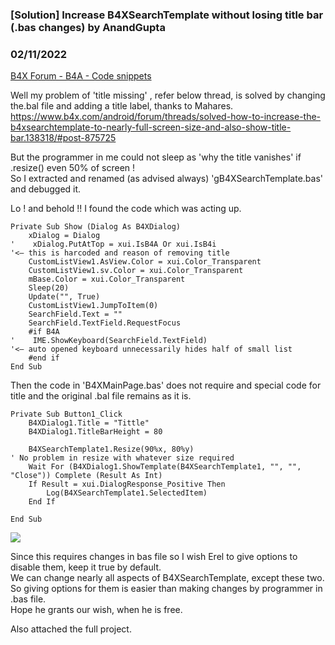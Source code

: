 ### [Solution] Increase B4XSearchTemplate without losing title bar (.bas changes) by AnandGupta
### 02/11/2022
[B4X Forum - B4A - Code snippets](https://www.b4x.com/android/forum/threads/138373/)

Well my problem of 'title missing' , refer below thread, is solved by changing the.bal file and adding a title label, thanks to Mahares.  
<https://www.b4x.com/android/forum/threads/solved-how-to-increase-the-b4xsearchtemplate-to-nearly-full-screen-size-and-also-show-title-bar.138318/#post-875725>  
  
But the programmer in me could not sleep as 'why the title vanishes' if .resize() even 50% of screen !  
So I extracted and renamed (as advised always) 'gB4XSearchTemplate.bas' and debugged it.  
  
Lo ! and behold !! I found the code which was acting up.  

```B4X
Private Sub Show (Dialog As B4XDialog)  
    xDialog = Dialog  
'    xDialog.PutAtTop = xui.IsB4A Or xui.IsB4i                               '<– this is harcoded and reason of removing title  
    CustomListView1.AsView.Color = xui.Color_Transparent  
    CustomListView1.sv.Color = xui.Color_Transparent  
    mBase.Color = xui.Color_Transparent  
    Sleep(20)  
    Update("", True)  
    CustomListView1.JumpToItem(0)  
    SearchField.Text = ""  
    SearchField.TextField.RequestFocus  
    #if B4A  
'    IME.ShowKeyboard(SearchField.TextField)                        '<– auto opened keyboard unnecessarily hides half of small list  
    #end if  
End Sub
```

  
   
Then the code in 'B4XMainPage.bas' does not require and special code for title and the original .bal file remains as it is.  

```B4X
Private Sub Button1_Click  
    B4XDialog1.Title = "Tittle"  
    B4XDialog1.TitleBarHeight = 80  
     
    B4XSearchTemplate1.Resize(90%x, 80%y)                                  ' No problem in resize with whatever size required  
    Wait For (B4XDialog1.ShowTemplate(B4XSearchTemplate1, "", "", "Close")) Complete (Result As Int)  
    If Result = xui.DialogResponse_Positive Then  
        Log(B4XSearchTemplate1.SelectedItem)  
    End If     
     
End Sub
```

  
   
![](https://www.b4x.com/android/forum/attachments/125381)  
  
Since this requires changes in bas file so I wish Erel to give options to disable them, keep it true by default.  
We can change nearly all aspects of B4XSearchTemplate, except these two. So giving options for them is easier than making changes by programmer in .bas file.  
Hope he grants our wish, when he is free.  
  
Also attached the full project.